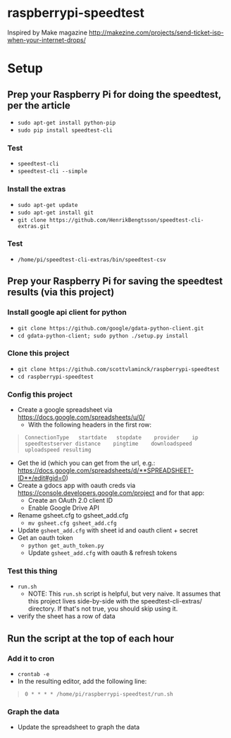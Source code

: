 
# raspberrypi-speedtest

Inspired by Make magazine http://makezine.com/projects/send-ticket-isp-when-your-internet-drops/ 


# Setup

## Prep your Raspberry Pi for doing the speedtest, per the article 

* `sudo apt-get install python-pip`
* `sudo pip install speedtest-cli`


### Test

* `speedtest-cli` 
* `speedtest-cli --simple` 


### Install the extras

* `sudo apt-get update`
* `sudo apt-get install git`
* `git clone https://github.com/HenrikBengtsson/speedtest-cli-extras.git` 


### Test

* `/home/pi/speedtest-cli-extras/bin/speedtest-csv` 


## Prep your Raspberry Pi for saving the speedtest results (via this project)

### Install google api client for python

* `git clone https://github.com/google/gdata-python-client.git`
* `cd gdata-python-client; sudo python ./setup.py install`


### Clone this project

* `git clone https://github.com/scottvlaminck/raspberrypi-speedtest`
* `cd raspberrypi-speedtest`


### Config this project

* Create a google spreadsheet via https://docs.google.com/spreadsheets/u/0/ 
	* With the following headers in the first row:

> `ConnectionType	startdate	stopdate	provider	ip	speedtestserver	distance	pingtime	downloadspeed	uploadspeed	resultimg`

* Get the id (which you can get from the url, e.g.: https://docs.google.com/spreadsheets/d/**SPREADSHEET-ID**/edit#gid=0)
* Create a gdocs app with oauth creds via https://console.developers.google.com/project and for that app: 
	* Create an OAuth 2.0 client ID
	* Enable Google Drive API
* Rename gsheet.cfg to gsheet_add.cfg
	* `mv gsheet.cfg gsheet_add.cfg`
* Update `gsheet_add.cfg` with sheet id and oauth client + secret
* Get an oauth token
	* `python get_auth_token.py`
	* Update `gsheet_add.cfg` with oauth & refresh tokens 


### Test this thing

* `run.sh` 
	* NOTE: This `run.sh` script is helpful, but very naive. It assumes that this project lives side-by-side with the speedtest-cli-extras/ directory. If that's not true, you should skip using it.
* verify the sheet has a row of data 


## Run the script at the top of each hour

### Add it to cron

* `crontab -e`
* In the resulting editor, add the following line: 

> `0 * * * * /home/pi/raspberrypi-speedtest/run.sh`


### Graph the data

* Update the spreadsheet to graph the data 







